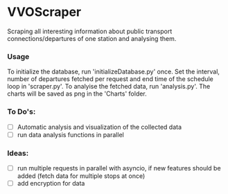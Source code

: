 # VVOScraper

Scraping all interesting information about public transport connections/departures of one station and analysing them.

### Usage

To initialize the database, run 'initializeDatabase.py' once. Set the interval, number of departures fetched per request and end time of the schedule loop in 'scraper.py'. To analyise the fetched data, run 'analysis.py'. The charts will be saved as png in the 'Charts' folder.

### To Do's:

- [ ] Automatic analysis and visualization of the collected data
- [ ] run data analysis functions in parallel

### Ideas:

- [ ] run multiple requests in parallel with asyncio, if new features should be added (fetch data for multiple stops at once)
- [ ] add encryption for data
